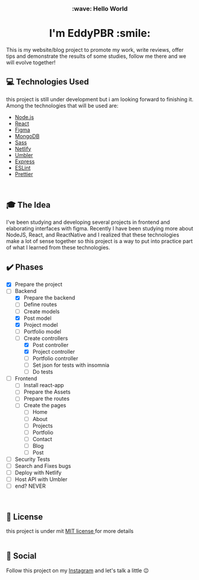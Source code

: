 <br />
<h3 align="center">:wave: Hello World</p>
<h1 align="center"> I'm EddyPBR :smile:</h1>

This is my website/blog project to promote my work, write reviews, offer tips and demonstrate the results of some studies, follow me there and we will evolve together!
<br />

## :computer: Technologies Used

this project is still under development but i am looking forward to finishing it. Among the technologies that will be used are:

- [Node.js](https://nodejs.org/en/)
- [React](https://reactjs.org/)
- [Figma](https://www.figma.com/)
- [MongoDB](https://www.mongodb.com/)
- [Sass](https://sass-lang.com/)
- [Netlify](https://www.netlify.com/)
- [Umbler](https://www.umbler.com/br)
- [Express](https://expressjs.com/pt-br/)
- [ESLint](https://eslint.org/)
- [Prettier](https://prettier.io/)
<br />
 
## :mortar_board: The Idea

I've been studying and developing several projects in frontend and elaborating interfaces with figma. Recently I have been studying more about NodeJS, React, and ReactNative and I realized that these technologies make a lot of sense together so this project is a way to put into practice part of what I learned from these technologies.
<br />

## :heavy_check_mark: Phases

 + [x] Prepare the project
 + [ ] Backend
	 + [x] Prepare the backend
	 + [ ] Define routes
	 + [ ] Create models
     + [x] Post model
     + [x] Project model
     + [ ] Portfolio model
   + [ ] Create controllers
     + [x] Post controller
     + [x] Project controller
     + [ ] Portfolio controller
	 + [ ] Set json for tests with insomnia
	 + [ ] Do tests
 + [ ] Frontend
	 + [ ] Install react-app
	 + [ ] Prepare the Assets
	 + [ ] Prepare the routes
	 + [ ] Create the pages
		 + [ ] Home
		 + [ ] About
		 + [ ] Projects
		 + [ ] Portfolio
		 + [ ] Contact
		 + [ ] Blog
		 + [ ] Post
 + [ ] Security Tests
 + [ ] Search and Fixes bugs
 + [ ] Deploy with Netlify
 + [ ] Host API with Umbler
 + [ ] end? NEVER
<br />

##   :memo: License

this project is under mit [MIT license ](LICENSE) for more details
<br />
<br />

## :wave: Social

Follow this project on my [Instagram](https://www.instagram.com/edvaldo_junior_dev/) and let's talk a little :wink:
